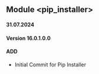 ## Module <pip_installer>

#### 31.07.2024
#### Version 16.0.1.0.0
#### ADD

- Initial Commit for Pip Installer
